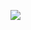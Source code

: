 <p>&nbsp;<img align="left" src="https://github-readme-stats.vercel.app/api?username=vngrv&show_icons=true&hide_title=true"/></p>


